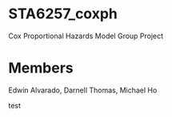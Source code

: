 # STA6257_coxph
Cox Proportional Hazards Model Group Project

# Members
Edwin Alvarado, Darnell Thomas, Michael Ho

test